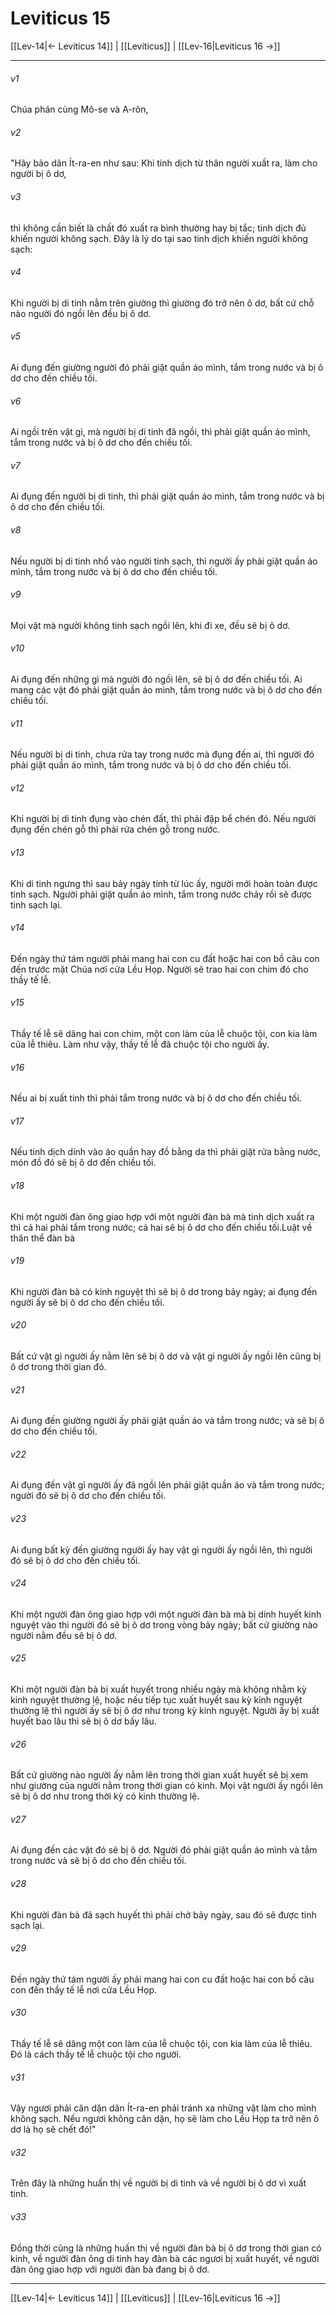 # Leviticus 15

[[Lev-14|← Leviticus 14]] | [[Leviticus]] | [[Lev-16|Leviticus 16 →]]
***



###### v1 
Chúa phán cùng Mô-se và A-rôn, 

###### v2 
"Hãy bảo dân Ít-ra-en như sau: Khi tinh dịch từ thân người xuất ra, làm cho người bị ô dơ, 

###### v3 
thì không cần biết là chất đó xuất ra bình thường hay bị tắc; tinh dịch đủ khiến người không sạch. Đây là lý do tại sao tinh dịch khiến người không sạch: 

###### v4 
Khi người bị di tinh nằm trên giường thì giường đó trở nên ô dơ, bất cứ chỗ nào người đó ngồi lên đều bị ô dơ. 

###### v5 
Ai đụng đến giường người đó phải giặt quần áo mình, tắm trong nước và bị ô dơ cho đến chiều tối. 

###### v6 
Ai ngồi trên vật gì, mà người bị di tinh đã ngồi, thì phải giặt quần áo mình, tắm trong nước và bị ô dơ cho đến chiều tối. 

###### v7 
Ai đụng đến người bị di tinh, thì phải giặt quần áo mình, tắm trong nước và bị ô dơ cho đến chiều tối. 

###### v8 
Nếu người bị di tinh nhổ vào người tinh sạch, thì người ấy phải giặt quần áo mình, tắm trong nước và bị ô dơ cho đến chiều tối. 

###### v9 
Mọi vật mà người không tinh sạch ngồi lên, khi đi xe, đều sẽ bị ô dơ. 

###### v10 
Ai đụng đến những gì mà người đó ngồi lên, sẽ bị ô dơ đến chiều tối. Ai mang các vật đó phải giặt quần áo mình, tắm trong nước và bị ô dơ cho đến chiều tối. 

###### v11 
Nếu người bị di tinh, chưa rửa tay trong nước mà đụng đến ai, thì người đó phải giặt quần áo mình, tắm trong nước và bị ô dơ cho đến chiều tối. 

###### v12 
Khi người bị di tinh đụng vào chén đất, thì phải đập bể chén đó. Nếu người đụng đến chén gỗ thì phải rửa chén gỗ trong nước. 

###### v13 
Khi di tinh ngưng thì sau bảy ngày tính từ lúc ấy, người mới hoàn toàn được tinh sạch. Người phải giặt quần áo mình, tắm trong nước chảy rồi sẽ được tinh sạch lại. 

###### v14 
Đến ngày thứ tám người phải mang hai con cu đất hoặc hai con bồ câu con đến trước mặt Chúa nơi cửa Lều Họp. Người sẽ trao hai con chim đó cho thầy tế lễ. 

###### v15 
Thầy tế lễ sẽ dâng hai con chim, một con làm của lễ chuộc tội, con kia làm của lễ thiêu. Làm như vậy, thầy tế lễ đã chuộc tội cho người ấy. 

###### v16 
Nếu ai bị xuất tinh thì phải tắm trong nước và bị ô dơ cho đến chiều tối. 

###### v17 
Nếu tinh dịch dính vào áo quần hay đồ bằng da thì phải giặt rửa bằng nước, món đồ đó sẽ bị ô dơ đến chiều tối. 

###### v18 
Khi một người đàn ông giao hợp với một người đàn bà mà tinh dịch xuất ra thì cả hai phải tắm trong nước; cả hai sẽ bị ô dơ cho đến chiều tối.Luật về thân thể đàn bà 

###### v19 
Khi người đàn bà có kinh nguyệt thì sẽ bị ô dơ trong bảy ngày; ai đụng đến người ấy sẽ bị ô dơ cho đến chiều tối. 

###### v20 
Bất cứ vật gì người ấy nằm lên sẽ bị ô dơ và vật gì người ấy ngồi lên cũng bị ô dơ trong thời gian đó. 

###### v21 
Ai đụng đến giường người ấy phải giặt quần áo và tắm trong nước; và sẽ bị ô dơ cho đến chiều tối. 

###### v22 
Ai đụng đến vật gì người ấy đã ngồi lên phải giặt quần áo và tắm trong nước; người đó sẽ bị ô dơ cho đến chiều tối. 

###### v23 
Ai đụng bất kỳ đến giường người ấy hay vật gì người ấy ngồi lên, thì người đó sẽ bị ô dơ cho đến chiều tối. 

###### v24 
Khi một người đàn ông giao hợp với một người đàn bà mà bị dính huyết kinh nguyệt vào thì người đó sẽ bị ô dơ trong vòng bảy ngày; bất cứ giường nào người nằm đều sẽ bị ô dơ. 

###### v25 
Khi một người đàn bà bị xuất huyết trong nhiều ngày mà không nhằm kỳ kinh nguyệt thường lệ, hoặc nếu tiếp tục xuất huyết sau kỳ kinh nguyệt thường lệ thì người ấy sẽ bị ô dơ như trong kỳ kinh nguyệt. Người ấy bị xuất huyết bao lâu thì sẽ bị ô dơ bấy lâu. 

###### v26 
Bất cứ giường nào người ấy nằm lên trong thời gian xuất huyết sẽ bị xem như giường của người nằm trong thời gian có kinh. Mọi vật người ấy ngồi lên sẽ bị ô dơ như trong thời kỳ có kinh thường lệ. 

###### v27 
Ai đụng đến các vật đó sẽ bị ô dơ. Người đó phải giặt quần áo mình và tắm trong nước và sẽ bị ô dơ cho đến chiều tối. 

###### v28 
Khi người đàn bà đã sạch huyết thì phải chờ bảy ngày, sau đó sẽ được tinh sạch lại. 

###### v29 
Đến ngày thứ tám người ấy phải mang hai con cu đất hoặc hai con bồ câu con đến thầy tế lễ nơi cửa Lều Họp. 

###### v30 
Thầy tế lễ sẽ dâng một con làm của lễ chuộc tội, con kia làm của lễ thiêu. Đó là cách thầy tế lễ chuộc tội cho người. 

###### v31 
Vậy ngươi phải căn dặn dân Ít-ra-en phải tránh xa những vật làm cho mình không sạch. Nếu ngươi không căn dặn, họ sẽ làm cho Lều Họp ta trở nên ô dơ là họ sẽ chết đó!" 

###### v32 
Trên đây là những huấn thị về người bị di tinh và về người bị ô dơ vì xuất tinh. 

###### v33 
Đồng thời cũng là những huấn thị về người đàn bà bị ô dơ trong thời gian có kinh, về người đàn ông di tinh hay đàn bà các ngươi bị xuất huyết, về người đàn ông giao hợp với người đàn bà đang bị ô dơ.

***
[[Lev-14|← Leviticus 14]] | [[Leviticus]] | [[Lev-16|Leviticus 16 →]]
